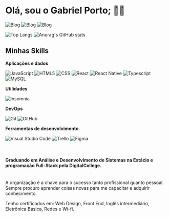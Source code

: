 # Olá, sou o Gabriel Porto; 🤙🏽

[![Blog](https://img.shields.io/badge/LinkedIn-0077B5?style=for-the-badge&logo=linkedin&logoColor=white)](https://www.linkedin.com/in/devgarb-fs/)
[![Blog](https://img.shields.io/badge/Instagram-E4405F?style=for-the-badge&logo=instagram&logoColor=white)](https://instagram.com/gabrielcporto)
[![Blog](https://img.shields.io/badge/Portifólio-0A0A0A?style=for-the-badge&logo=dev.to&logoColor=white)](https://devgarb.github.io/)

![Top Langs](https://github-readme-stats.vercel.app/api/top-langs/?username=DevGarb&theme=dark&include_all_commits=true&count_private=true&count_weight=0.5&hide=html,css)
![Anurag's GitHub stats](https://github-readme-stats.vercel.app/api?username=DevGarb&show_icons=true&theme=dark&hide=stars,issues)



## Minhas Skills

**Aplicações e dados**

![JavaScript](https://img.shields.io/badge/-JavaScript-333333?style=flat&logo=javascript)
![HTML5](https://img.shields.io/badge/-HTML5-333333?style=flat&logo=HTML5)
![CSS](https://img.shields.io/badge/-CSS-333333?style=flat&logo=CSS3&logoColor=1572B6)
![React](https://img.shields.io/badge/-React-333333?style=flat&logo=react)
![React Native](https://img.shields.io/badge/-React%20Native-333333?style=flat&logo=react)
![Typescript](https://img.shields.io/badge/-Typescript-333333?style=flat&logo=typescript)
![MySQL](https://img.shields.io/badge/-MySQL-333333?style=flat&logo=mysql)

**Utilidades**

![Insomnia](https://img.shields.io/badge/-Insomnia-333333?style=flat&logo=insomnia)

**DevOps**

![Git](https://img.shields.io/badge/-Git-333333?style=flat&logo=git)
![GitHub](https://img.shields.io/badge/-GitHub-333333?style=flat&logo=github)

**Ferramentas de desenvolvimento**

![Visual Studio Code](https://img.shields.io/badge/-Visual%20Studio%20Code-333333?style=flat&logo=visual-studio-code&logoColor=007ACC)
![Trello](https://img.shields.io/badge/-Trello-333333?style=flat&logo=trello&logoColor=007ACC)
![Figma](https://img.shields.io/badge/-Figma-333333?style=flat&logo=figma&logoColor=007ACC)

<br/>

#### Graduando em Análise e Desenvolvimento de Sistemas na Estácio e programação Full-Stack pela DigitalCollege.<br/><br/>

A organização é a chave para o sucesso tanto profissional quanto pessoal.
Sempre procuro aprender coisas novas para me capacitar e adquirir conhecimento.

Tenho certificados em: Web Design, Front End, Inglês intermediário, Eletrônica Básica, Redes e Wi-fi.<br/>

